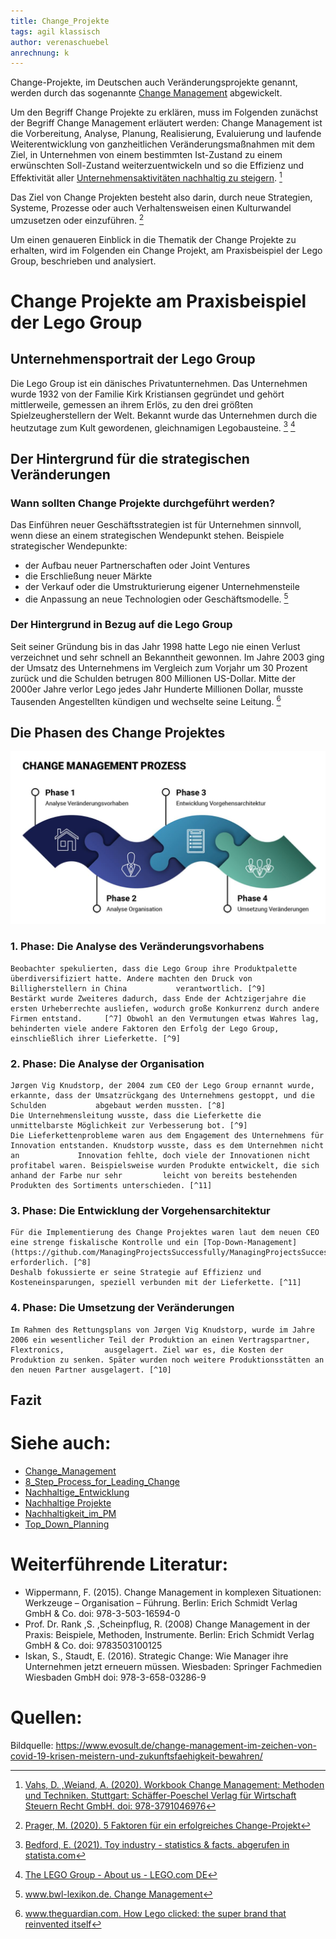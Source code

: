 ```yaml
---
title: Change_Projekte
tags: agil klassisch 
author: verenaschuebel
anrechnung: k 
---
```


Change-Projekte, im Deutschen auch Veränderungsprojekte genannt, werden durch das sogenannte [Change Management](https://github.com/ManagingProjectsSuccessfully/ManagingProjectsSuccessfully.github.io/blob/main/kb/Change_Management.md) abgewickelt.

Um den Begriff Change Projekte zu erklären, muss im Folgenden zunächst der Begriff Change Management erläutert werden:
Change Management ist die Vorbereitung, Analyse, Planung, Realisierung, Evaluierung und laufende Weiterentwicklung von ganzheitlichen Veränderungsmaßnahmen mit dem Ziel, in Unternehmen von einem bestimmten Ist-Zustand zu einem erwünschten Soll-Zustand weiterzuentwickeln und so die Effizienz und Effektivität aller [Unternehmensaktivitäten nachhaltig zu steigern](https://github.com/ManagingProjectsSuccessfully/ManagingProjectsSuccessfully.github.io/blob/main/kb/Nachhaltige_Entwicklung.md). [^1]

Das Ziel von Change Projekten besteht also darin, durch neue Strategien, Systeme, Prozesse oder auch Verhaltensweisen einen Kulturwandel umzusetzen oder einzuführen. [^2]

Um einen genaueren Einblick in die Thematik der Change Projekte zu erhalten, wird im Folgenden ein Change Projekt, am Praxisbeispiel der Lego Group, beschrieben und analysiert.

# Change Projekte am Praxisbeispiel der Lego Group

## Unternehmensportrait der Lego Group

  Die Lego Group ist ein dänisches Privatunternehmen. Das Unternehmen wurde 1932 von der Familie Kirk Kristiansen gegründet und gehört mittlerweile, gemessen   an ihrem Erlös, zu den drei größten Spielzeugherstellern der Welt. 
  Bekannt wurde das Unternehmen durch die heutzutage zum Kult gewordenen, gleichnamigen Legobausteine. [^3] [^4]

## Der Hintergrund für die strategischen Veränderungen

  ### Wann sollten Change Projekte durchgeführt werden?
  
   Das Einführen neuer Geschäftsstrategien ist für Unternehmen sinnvoll, wenn diese an einem strategischen Wendepunkt stehen.
   Beispiele strategischer Wendepunkte:
   * der Aufbau neuer Partnerschaften oder Joint Ventures
   * die Erschließung neuer Märkte
   * der Verkauf oder die Umstrukturierung eigener Unternehmensteile
   * die Anpassung an neue Technologien oder Geschäftsmodelle. [^5]

  ###	Der Hintergrund in Bezug auf die Lego Group
 
   Seit seiner Gründung bis in das Jahr 1998 hatte Lego nie einen Verlust verzeichnet und sehr schnell an Bekanntheit gewonnen. Im Jahre 2003 ging der Umsatz    des Unternehmens im Vergleich zum Vorjahr um 30 Prozent zurück und die Schulden betrugen 800 Millionen US-Dollar. Mitte der 2000er Jahre verlor Lego jedes    Jahr Hunderte Millionen Dollar, musste Tausenden Angestellten kündigen und wechselte seine Leitung. [^6]
 
## Die Phasen des Change Projektes

  ![image](/kb/Change_Projekte/EVOSULT_Change_Management_810px-1.JPG)

 ### 1. Phase: Die Analyse des Veränderungsvorhabens

    Beobachter spekulierten, dass die Lego Group ihre Produktpalette überdiversifiziert hatte. Andere machten den Druck von Billigherstellern in China           verantwortlich. [^9]
    Bestärkt wurde Zweiteres dadurch, dass Ende der Achtzigerjahre die ersten Urheberrechte ausliefen, wodurch große Konkurrenz durch andere Firmen entstand.     [^7] Obwohl an den Vermutungen etwas Wahres lag, behinderten viele andere Faktoren den Erfolg der Lego Group, einschließlich ihrer Lieferkette. [^9]

 ### 2. Phase: Die Analyse der Organisation

    Jørgen Vig Knudstorp, der 2004 zum CEO der Lego Group ernannt wurde, erkannte, dass der Umsatzrückgang des Unternehmens gestoppt, und die Schulden           abgebaut werden mussten. [^8]
    Die Unternehmensleitung wusste, dass die Lieferkette die unmittelbarste Möglichkeit zur Verbesserung bot. [^9]
    Die Lieferkettenprobleme waren aus dem Engagement des Unternehmens für Innovation entstanden. Knudstorp wusste, dass es dem Unternehmen nicht an             Innovation fehlte, doch viele der Innovationen nicht profitabel waren. Beispielsweise wurden Produkte entwickelt, die sich anhand der Farbe nur sehr         leicht von bereits bestehenden Produkten des Sortiments unterschieden. [^11]

 ### 3. Phase: Die Entwicklung der Vorgehensarchitektur

    Für die Implementierung des Change Projektes waren laut dem neuen CEO eine strenge fiskalische Kontrolle und ein [Top-Down-Management]    (https://github.com/ManagingProjectsSuccessfully/ManagingProjectsSuccessfully.github.io/blob/main/kb/Top_Down_Planning.md) erforderlich. [^8]
    Deshalb fokussierte er seine Strategie auf Effizienz und Kosteneinsparungen, speziell verbunden mit der Lieferkette. [^11]

 ###  4. Phase: Die Umsetzung der Veränderungen

    Im Rahmen des Rettungsplans von Jørgen Vig Knudstorp, wurde im Jahre 2006 ein wesentlicher Teil der Produktion an einen Vertragspartner, Flextronics,         ausgelagert. Ziel war es, die Kosten der Produktion zu senken. Später wurden noch weitere Produktionsstätten an den neuen Partner ausgelagert. [^10]

## Fazit

# Siehe auch:

* [Change_Management](https://github.com/ManagingProjectsSuccessfully/ManagingProjectsSuccessfully.github.io/blob/main/kb/Change_Management.md)
* [8_Step_Process_for_Leading_Change](https://github.com/ManagingProjectsSuccessfully/ManagingProjectsSuccessfully.github.io/blob/main/kb/8_Step_Process_for_Leading_Change.md) 
* [Nachhaltige_Entwicklung](https://github.com/ManagingProjectsSuccessfully/ManagingProjectsSuccessfully.github.io/blob/main/kb/Nachhaltige_Entwicklung.md)
* [Nachhaltige Projekte](https://github.com/ManagingProjectsSuccessfully/ManagingProjectsSuccessfully.github.io/blob/main/kb/Nachhaltige_Projekte.md)
* [Nachhaltigkeit_im_PM](https://github.com/ManagingProjectsSuccessfully/ManagingProjectsSuccessfully.github.io/blob/main/kb/Nachhaltigkeit_im_PM.md)
* [Top_Down_Planning](https://github.com/ManagingProjectsSuccessfully/ManagingProjectsSuccessfully.github.io/blob/main/kb/Top_Down_Planning.md)



# Weiterführende Literatur:

* Wippermann, F. (2015). Change Management in komplexen Situationen: Werkzeuge – Organisation – Führung. Berlin: Erich Schmidt Verlag GmbH & Co. doi: 978-3-503-16594-0
* Prof. Dr. Rank ,S. ,Scheinpflug, R. (2008) Change Management in der Praxis: Beispiele, Methoden, Instrumente. Berlin: Erich Schmidt Verlag GmbH & Co. doi: 9783503100125
* Iskan, S., Staudt, E. (2016). Strategic Change: Wie Manager ihre Unternehmen jetzt erneuern müssen. Wiesbaden: Springer Fachmedien Wiesbaden GmbH doi: 978-3-658-03286-9



# Quellen:

[^1]: [Vahs, D. ,Weiand, A. (2020). Workbook Change Management: Methoden und Techniken. Stuttgart: Schäffer-Poeschel Verlag für Wirtschaft Steuern Recht GmbH. doi: 978-3791046976](https://ebookcentral.proquest.com/lib/erlangen/reader.action?docID=6232361)
[^2]: [Prager, M. (2020). 5 Faktoren für ein erfolgreiches Change-Projekt](https://www.pidas.com/blog/5-faktoren-fuer-ein-erfolgreiches-change-projekt)
[^3]: [Bedford, E. (2021). Toy industry - statistics & facts. abgerufen in statista.com](https://www.statista.com/topics/1108/toy-industry/)
[^4]: [The LEGO Group - About us - LEGO.com DE](https://www.lego.com/de-de/aboutus/lego-group/)
[^5]: [www.bwl-lexikon.de. Change Management](https://www.bwl-lexikon.de/wiki/change-management/)
[^6]: [www.theguardian.com. How Lego clicked: the super brand that reinvented itself](https://www.theguardian.com/lifeandstyle/2017/jun/04/how-lego-clicked-the-super-brand-that-reinvented-itself)
[^7]: [Krause, T. (2014). Steinreich. Süddeutsche Zeitung Magazin. Heft 14](https://sz-magazin.sueddeutsche.de/wirtschaft-finanzen/steinreich-80333)
[^8]: [O’Connell, A. (2009). Lego CEO Jørgen Vig Knudstorp on leading through survival and growth. Harvard Business Review.](https://hbr.org/2009/01/lego-ceo-jorgen-vig-knudstorp-on-leading-through-survival-and-growth)
[^9]: [Oliver, K., Samakh, E., Heckmann, P. Rebuilding Lego (2007). Rebuilding Lego, Brick by Brick: How a supply chain transformation helped put the beloved toymaker back together again.](https://www.strategy-business.com/article/07306)
[^10]: [Outsourcing and Insourcing - LEGO® History - LEGO.com US](https://www.lego.com/en-us/history/articles/i-outsourcing-and-insourcing)
[^11]: [Andersen, P., Ross, J. (2016). Transforming the LEGO Group for the Digital Economy. Massachusetts Institute of Technology](https://ctl.mit.edu/sites/ctl.mit.edu/files/attachments/MIT_CISRwp407_TheLEGOGroup_AndersenRoss_0.pdf)

Bildquelle: https://www.evosult.de/change-management-im-zeichen-von-covid-19-krisen-meistern-und-zukunftsfaehigkeit-bewahren/




